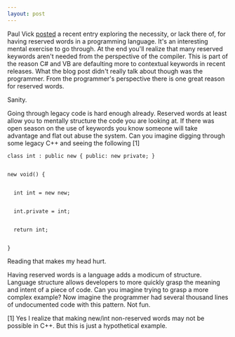 ```yaml
---
layout: post
---
```

Paul Vick
[posted](http://www.panopticoncentral.net/archive/2008/05/08/23317.aspx) a
recent entry exploring the necessity, or lack there of, for having reserved
words in a programming language.  It's an interesting mental exercise to go
through.  At the end you'll realize that many reserved keywords aren't needed
from the perspective of the compiler.  This is part of the reason C# and VB
are defaulting more to contextual keywords in recent releases.  What the blog
post didn't really talk about though was the programmer.  From the
programmer's perspective there is one great reason for reserved words.

Sanity.

Going through legacy code is hard enough already.  Reserved words at least
allow you to mentally structure the code you are looking at.  If there was
open season on the use of keywords you know someone will take advantage and
flat out abuse the system.  Can you imagine digging through some legacy C++
and seeing the following [1]

    
    
    class int : public new { public: new private; }


    new void() {


      int int = new new;


      int.private = int;


      return int;


    }

Reading that makes my head hurt.

Having reserved words is a language adds a modicum of structure.  Language
structure allows developers to more quickly grasp the meaning and intent of a
piece of code.  Can you imagine trying to grasp a more complex example?  Now
imagine the programmer had several thousand lines of undocumented code with
this pattern.  Not fun.

[1] Yes I realize that making new/int non-reserved words may not be possible
in C++.  But this is just a hypothetical example.

